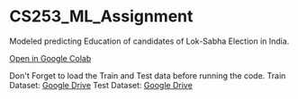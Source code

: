 # CS253_ML_Assignment
Modeled predicting Education of candidates of Lok-Sabha Election in India.

[Open in Google Colab](https://colab.research.google.com/drive/12pU0huUcUgal5GnfUpkdnRwCe_qkgw3f?usp=sharing)

Don't Forget to load the Train and Test data before running the code.
Train Dataset: [Google Drive](https://drive.google.com/file/d/1-x_JVxlrYEiyhg4RTZacdSx_btmg5F0g/view?usp=sharing)
Test Dataset: [Google Drive](https://drive.google.com/file/d/1mMiNZqwtr60cjl2PLvmmvkHEtpr4JVH-/view?usp=sharing)
